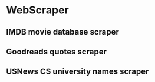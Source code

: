 # WebScraper
## IMDB movie database scraper
## Goodreads quotes scraper
## USNews CS university names scraper
